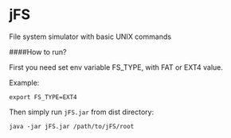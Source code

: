 jFS
===

File system simulator with basic UNIX commands

####How to run?

First you need set env variable FS_TYPE, with FAT or EXT4 value.

Example:

```
export FS_TYPE=EXT4
```

Then simply run ``jFS.jar`` from dist directory:

```
java -jar jFS.jar /path/to/jFS/root
```
